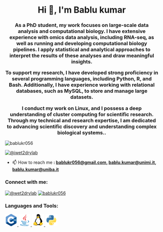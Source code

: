 <h1 align="center">Hi 👋, I'm Bablu kumar</h1>
<h3 align="center">As a PhD student, my work focuses on large-scale data analysis and computational biology. I have extensive experience with omics data analysis, including RNA-seq, as well as running and developing computational biology pipelines. I apply statistical and analytical approaches to interpret the results of these analyses and draw meaningful insights.

To support my research, I have developed strong proficiency in several programming languages, including Python, R, and Bash. Additionally, I have experience working with relational databases, such as MySQL, to store and manage large datasets.

I conduct my work on Linux, and I possess a deep understanding of cluster computing for scientific research. Through my technical and research expertise, I am dedicated to advancing scientific discovery and understanding complex biological systems..</h3>

<p align="left"> <img src="https://komarev.com/ghpvc/?username=bablukr056&label=Profile%20views&color=0e75b6&style=flat" alt="bablukr056" /> </p>

<p align="left"> <a href="https://twitter.com/wet2drylab" target="blank"><img src="https://img.shields.io/twitter/follow/@itsbkumar056?logo=twitter&style=for-the-badge" alt="@iwet2drylab" /></a> </p>





- 📫 How to reach me **: bablukr056@gmail.com, bablu.kumar@unimi.it, bablu.kumar@uniba.it**

<h3 align="left">Connect with me:</h3>
<p align="left">
<a href="https://twitter.com/@wet2drylab" target="blank"><img align="center" src="https://raw.githubusercontent.com/rahuldkjain/github-profile-readme-generator/master/src/images/icons/Social/twitter.svg" alt="@wet2drylab" height="30" width="40" /></a>
<a href="https://linkedin.com/in/bablukr056" target="blank"><img align="center" src="https://raw.githubusercontent.com/rahuldkjain/github-profile-readme-generator/master/src/images/icons/Social/linked-in-alt.svg" alt="bablukr056" height="30" width="40" /></a>
</p>

<h3 align="left">Languages and Tools:</h3>
<p align="left"> <a href="https://www.w3schools.com/cpp/" target="_blank"> <img src="https://raw.githubusercontent.com/devicons/devicon/master/icons/cplusplus/cplusplus-original.svg" alt="cplusplus" width="40" height="40"/> </a> <a href="https://www.java.com" target="_blank"> <img src="https://raw.githubusercontent.com/devicons/devicon/master/icons/java/java-original.svg" alt="java" width="40" height="40"/> </a> <a href="https://www.linux.org/" target="_blank"> <img src="https://raw.githubusercontent.com/devicons/devicon/master/icons/linux/linux-original.svg" alt="linux" width="40" height="40"/> </a> <a href="https://www.python.org" target="_blank"> <img src="https://raw.githubusercontent.com/devicons/devicon/master/icons/python/python-original.svg" alt="python" width="40" height="40"/> </a> </p>
